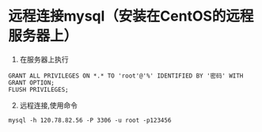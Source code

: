 # 远程连接mysql（安装在CentOS的远程服务器上）
1. 在服务器上执行
```
GRANT ALL PRIVILEGES ON *.* TO 'root'@'%' IDENTIFIED BY '密码' WITH GRANT OPTION;
FLUSH PRIVILEGES;
```
2. 远程连接,使用命令
```
mysql -h 120.78.82.56 -P 3306 -u root -p123456
```
